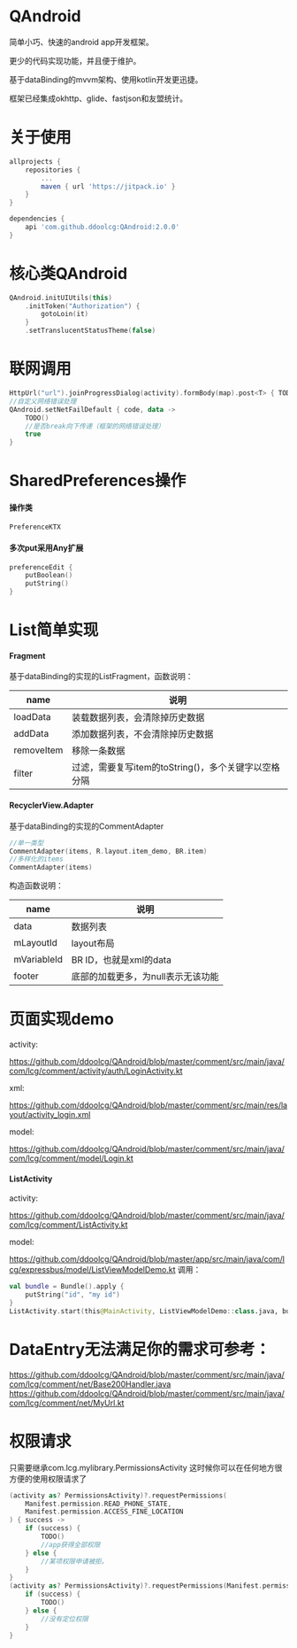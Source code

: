 # QAndroid

简单小巧、快速的android app开发框架。

更少的代码实现功能，并且便于维护。

基于dataBinding的mvvm架构、使用kotlin开发更迅捷。

框架已经集成okhttp、glide、fastjson和友盟统计。

# 关于使用

~~~gradle
allprojects {
    repositories {
        ...
        maven { url 'https://jitpack.io' }
    }
}
~~~

~~~gradle
dependencies {
    api 'com.github.ddoolcg:QAndroid:2.0.0'
}
~~~

# 核心类QAndroid

~~~kotlin
QAndroid.initUIUtils(this)
    .initToken("Authorization") {
        gotoLoin(it)
    }
    .setTranslucentStatusTheme(false)
~~~

# 联网调用

~~~kotlin
HttpUrl("url").joinProgressDialog(activity).formBody(map).post<T> { TODO() }
//自定义网络错误处理
QAndroid.setNetFailDefault { code, data ->
    TODO()
    //是否break向下传递（框架的网络错误处理）
    true
}
~~~

# SharedPreferences操作

#### 操作类

~~~kotlin
PreferenceKTX
~~~

#### 多次put采用Any扩展

~~~kotlin
preferenceEdit {
    putBoolean()
    putString()
}
~~~

# List简单实现

#### Fragment

基于dataBinding的实现的ListFragment，函数说明：

| name       | 说明                                |
|------------|-----------------------------------|
| loadData   | 装载数据列表，会清除掉历史数据                   |
| addData    | 添加数据列表，不会清除掉历史数据                  |
| removeItem | 移除一条数据                            |
| filter     | 过滤，需要复写item的toString()，多个关键字以空格分隔 |

#### RecyclerView.Adapter

基于dataBinding的实现的CommentAdapter

~~~kotlin
//单一类型
CommentAdapter(items, R.layout.item_demo, BR.item)
//多样化的items
CommentAdapter(items)
~~~

构造函数说明：

| name        | 说明                  |
|-------------|---------------------|
| data        | 数据列表                |
| mLayoutId   | layout布局            |
| mVariableId | BR ID，也就是xml的data   |
| footer      | 底部的加载更多，为null表示无该功能 |

# 页面实现demo

activity:

https://github.com/ddoolcg/QAndroid/blob/master/comment/src/main/java/com/lcg/comment/activity/auth/LoginActivity.kt

xml:

https://github.com/ddoolcg/QAndroid/blob/master/comment/src/main/res/layout/activity_login.xml

model:

https://github.com/ddoolcg/QAndroid/blob/master/comment/src/main/java/com/lcg/comment/model/Login.kt

#### ListActivity

activity:

https://github.com/ddoolcg/QAndroid/blob/master/comment/src/main/java/com/lcg/comment/ListActivity.kt

model:

https://github.com/ddoolcg/QAndroid/blob/master/app/src/main/java/com/lcg/expressbus/model/ListViewModelDemo.kt
调用：

~~~kotlin
val bundle = Bundle().apply {
    putString("id", "my id")
}
ListActivity.start(this@MainActivity, ListViewModelDemo::class.java, bundle)
~~~

# DataEntry无法满足你的需求可参考：

https://github.com/ddoolcg/QAndroid/blob/master/comment/src/main/java/com/lcg/comment/net/Base200Handler.java
https://github.com/ddoolcg/QAndroid/blob/master/comment/src/main/java/com/lcg/comment/net/MyUrl.kt

# 权限请求

只需要继承com.lcg.mylibrary.PermissionsActivity
这时候你可以在任何地方很方便的使用权限请求了

~~~kotlin
(activity as? PermissionsActivity)?.requestPermissions(
    Manifest.permission.READ_PHONE_STATE,
    Manifest.permission.ACCESS_FINE_LOCATION
) { success ->
    if (success) {
        TODO()
        //app获得全部权限
    } else {
        //某项权限申请被拒。
    }
}
(activity as? PermissionsActivity)?.requestPermissions(Manifest.permission.ACCESS_FINE_LOCATION) { success ->
    if (success) {
        TODO()
    } else {
        //没有定位权限
    }
}
~~~